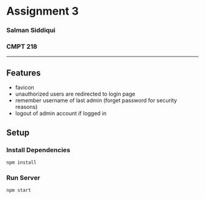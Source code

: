 
# Assignment 3
### Salman Siddiqui
### CMPT 218

---

## Features
- favicon
- unauthorized users are redirected to login page
- remember username of last admin (forget password for security reasons)
- logout of admin account if logged in

## Setup

### Install Dependencies
`npm install`

### Run Server
`npm start`
